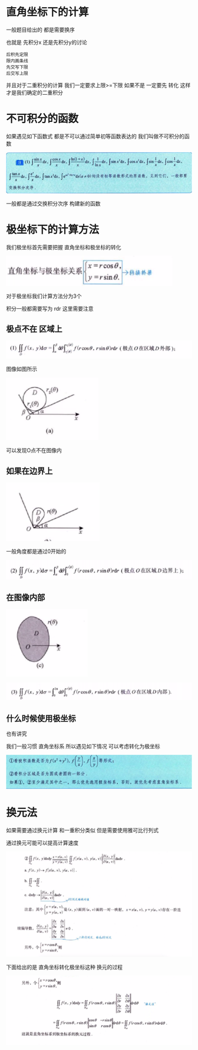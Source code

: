 # 直角坐标下的计算 

一般题目给出的 都是需要换序

也就是 先积分x 还是先积分y的讨论

```
后积先定限
限内画条线
先交写下限
后交写上限
```

并且对于二重积分的计算 我们一定要求上限>=下限 如果不是 一定要先 转化 这样才是我们确定的二重积分

# 不可积分的函数

如果遇见如下函数式 都是不可以通过简单初等函数表达的 我们叫做不可积分的函数

![image-20251029134621378](https://raw.githubusercontent.com/Xioaruan912/pic/main/image-20251029134621378.png)

一般都是通过交换积分次序 构建新的函数

# 极坐标下的计算方法

我们极坐标首先需要把握 直角坐标和极坐标的转化

![image-20251029134707728](https://raw.githubusercontent.com/Xioaruan912/pic/main/image-20251029134707728.png)

对于极坐标我们计算方法分为3个

积分一般都需要写为 rdr 这里需要注意

## 极点不在 区域上

![image-20251029134742532](https://raw.githubusercontent.com/Xioaruan912/pic/main/image-20251029134742532.png)

图像如图所示

![image-20251029134751221](https://raw.githubusercontent.com/Xioaruan912/pic/main/image-20251029134751221.png)

可以发现O点不在图像内

## 如果在边界上

![image-20251029134816329](https://raw.githubusercontent.com/Xioaruan912/pic/main/image-20251029134816329.png)

一般角度都是通过0开始的

![image-20251029134828304](https://raw.githubusercontent.com/Xioaruan912/pic/main/image-20251029134828304.png)

## 在图像内部

![image-20251029134902987](https://raw.githubusercontent.com/Xioaruan912/pic/main/image-20251029134902987.png)

![image-20251029134910893](https://raw.githubusercontent.com/Xioaruan912/pic/main/image-20251029134910893.png)

## 什么时候使用极坐标

也有讲究

我们一般习惯 直角坐标系 所以遇见如下情况 可以考虑转化为极坐标

![image-20251029134953767](https://raw.githubusercontent.com/Xioaruan912/pic/main/image-20251029134953767.png)

# 换元法

如果需要通过换元计算 和一重积分类似 但是需要使用雅可比行列式 

通过换元可能可以提高计算速度

![image-20251029135155732](https://raw.githubusercontent.com/Xioaruan912/pic/main/image-20251029135155732.png)

下面给出的是 直角坐标转化极坐标这种 换元的过程

![image-20251029135235184](https://raw.githubusercontent.com/Xioaruan912/pic/main/image-20251029135235184.png)